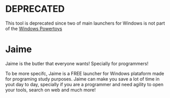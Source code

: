 # DEPRECATED

This tool is deprecated since two of main launchers for Windows is not part of the [Windows Powertoys](https://docs.microsoft.com/en-us/windows/powertoys/run)

# Jaime
Jaime is the butler that everyone wants! Specially for programmers!

To be more specifc, Jaime is a FREE launcher for Windows plataform made for programing study purposes. Jaime can make you save a lot of time in yout day to day, specially if you are a programmer and need agility to open your tools, search on web and much more!


